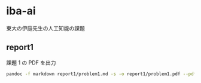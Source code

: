 # iba-ai

東大の伊庭先生の人工知能の課題

## report1

課題 1 の PDF を出力

```bash
pandoc -f markdown report1/problem1.md -s -o report1/problem1.pdf --pdf-engine=lualatex -V documentclass=ltjsarticle
```
